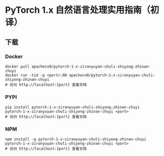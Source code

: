 # PyTorch 1.x 自然语言处理实用指南（初译）

## 下载

### Docker

```
docker pull apachecn0/pytorch-1-x-ziranyuyan-chuli-shiyong-zhinan-chuyi
docker run -tid -p <port>:80 apachecn0/pytorch-1-x-ziranyuyan-chuli-shiyong-zhinan-chuyi
# 访问 http://localhost:{port} 查看文档
```

### PYPI

```
pip install pytorch-1-x-ziranyuyan-chuli-shiyong-zhinan-chuyi
pytorch-1-x-ziranyuyan-chuli-shiyong-zhinan-chuyi <port>
# 访问 http://localhost:{port} 查看文档
```

### NPM

```
npm install -g pytorch-1-x-ziranyuyan-chuli-shiyong-zhinan-chuyi
pytorch-1-x-ziranyuyan-chuli-shiyong-zhinan-chuyi <port>
# 访问 http://localhost:{port} 查看文档
```